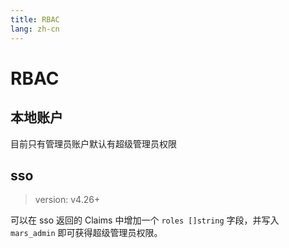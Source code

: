 ```yaml
---
title: RBAC
lang: zh-cn
---
```


# RBAC

## 本地账户

目前只有管理员账户默认有超级管理员权限

## sso

> version: v4.26+

可以在 sso 返回的 Claims 中增加一个 `roles []string` 字段，并写入 `mars_admin` 即可获得超级管理员权限。
